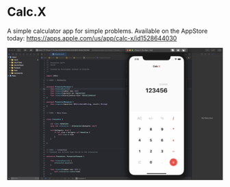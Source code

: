 # Calc.X
A simple calculator app for simple problems. Available on the AppStore today: https://apps.apple.com/us/app/calc-x/id1528644030 <br>

![image](https://github.com/KrisJackson/Calc.X/blob/main/CalcX/Screenshots/Screen%20Shot%202020-10-13%20at%202.15.53%20PM.png)
